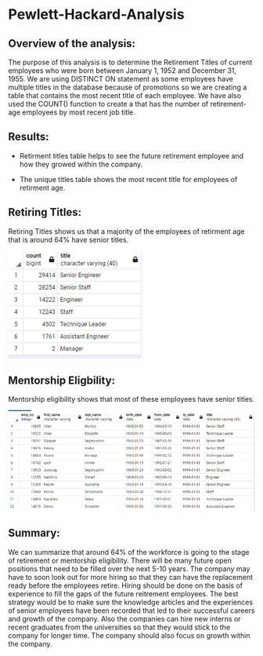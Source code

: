 # Pewlett-Hackard-Analysis

## Overview of the analysis:
The purpose of this analysis is to determine the Retirement Titles of current employees who were born between January 1, 1952 and December 31, 1955. We are using DISTINCT ON statement as some employees have multiple titles in the database because of promotions so we are creating a table that contains the most recent title of each employee. We have also used the COUNT() function to create a that has the number of retirement-age employees by most recent job title.

## Results: 
* Retirment titles table helps to see the future retirement employee and how they growed within the company.

* The unique titles table shows the most recent title for employees of retirment age.

## Retiring Titles:

Retiring Titles shows us that a majority of the employees of retirment age that is around 64% have senior titles.

![image](https://github.com/nikmahadeshwar/Pewlett-Hackard-Analysis/blob/main/rettitles.PNG)


## Mentorship Eligbility:

Mentorship eligibility shows that most of these employees have senior titles.

![image](https://github.com/nikmahadeshwar/Pewlett-Hackard-Analysis/blob/main/Adsrun2.PNG)

## Summary:

We can summarize that around 64% of the workforce is going to the stage of retirement or mentorship eligibility. There will be many future open positions that need to be filled over the next 5-10 years. The company may have to soon look out for more hiring so that they can have the replacement ready before the employees retire. Hiring should be done on the basis of experience to fill the gaps of the future reitrement employees. The best strategy would be to make sure the knowledge articles and the experiences of senior employees have been recorded that led to their successful careers and growth of the company. Also the companies can hire new interns or recent graduates from the universities so that they would stick to the company for longer time. The company should also focus on growth within the company.
